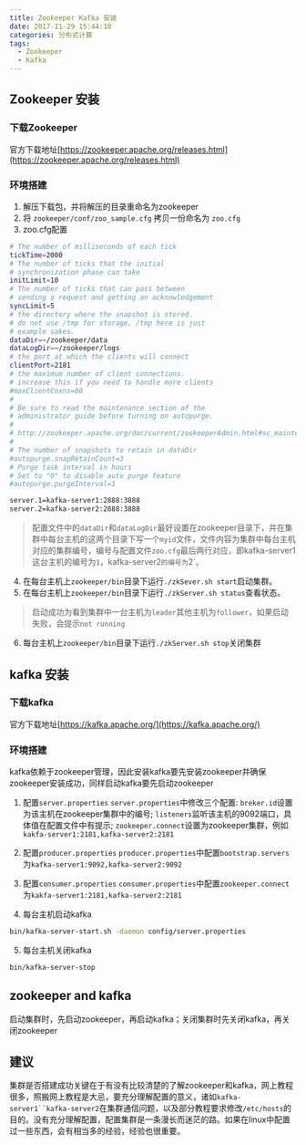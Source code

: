 ```yaml
---
title: Zookeeper Kafka 安装
date: 2017-11-29 15:44:18
categories: 分布式计算
tags:
  - Zookeeper
  - Kafka
---
```


## Zookeeper 安装

### 下载Zookeeper
官方下载地址[https://zookeeper.apache.org/releases.html](https://zookeeper.apache.org/releases.html)

### 环境搭建
1. 解压下载包，并将解压的目录重命名为zookeeper
2. 将 `zookeeper/conf/zoo_sample.cfg` 拷贝一份命名为 `zoo.cfg`
3. zoo.cfg配置

<!--more-->

``` bash
# The number of milliseconds of each tick
tickTime=2000
# The number of ticks that the initial
# synchronization phase can take
initLimit=10
# The number of ticks that can pass between
# sending a request and getting an acknowledgement
syncLimit=5
# the directory where the snapshot is stored.
# do not use /tmp for storage, /tmp here is just
# example sakes.
dataDir=~/zookeeper/data
dataLogDir=~/zookeeper/logs
# the port at which the clients will connect
clientPort=2181
# the maximum number of client connections.
# increase this if you need to handle more clients
#maxClientCnxns=60
#
# Be sure to read the maintenance section of the
# administrator guide before turning on autopurge.
#
# http://zookeeper.apache.org/doc/current/zookeeperAdmin.html#sc_maintenance
#
# The number of snapshots to retain in dataDir
#autopurge.snapRetainCount=3
# Purge task interval in hours
# Set to "0" to disable auto purge feature
#autopurge.purgeInterval=1

server.1=kafka-server1:2888:3888
server.2=kafka-server2:2888:3888
```
> 配置文件中的`dataDir`和`dataLogDir`最好设置在zookeeper目录下，并在集群中每台主机的这两个目录下写一个`myid`文件，文件内容为集群中每台主机对应的集群编号，编号与配置文件`zoo.cfg`最后两行对应，即kafka-server1这台主机的编号为`1`，kafka-server2`的编号为`2`。


4. 在每台主机上`zookeeper/bin`目录下运行`./zkSever.sh start`启动集群。
5. 在每台主机上`zookeeper/bin`目录下运行`./zkServer.sh status`查看状态。
> 启动成功为看到集群中一台主机为`leader`其他主机为`follower`，如果启动失败，会提示`not running`
6. 每台主机上`zookeeper/bin`目录下运行`./zkServer.sh stop`关闭集群


## kafka 安装

### 下载kafka
官方下载地址[https://kafka.apache.org/](https://kafka.apache.org/)

### 环境搭建
kafka依赖于zookeeper管理，因此安装kafka要先安装zookeeper并确保zookeeper安装成功，同样启动kafka要先启动zookeeper
1. 配置`server.properties`
`server.properties`中修改三个配置: `breker.id`设置为该主机在zookeeper集群中的编号; `listeners`监听该主机的9092端口，具体值在配置文件中有提示; `zookeeper.connect`设置为zookeeper集群，例如`kakfa-server1:2181,kafka-server2:2181`

2. 配置`producer.properties`
`producer.properties`中配置`bootstrap.servers`为`kafka-server1:9092,kafka-server2:9092`

3. 配置`consumer.properties`
`consumer.properties`中配置`zookeeper.connect`为`kakfa-server1:2181,kafka-server2:2181`
4. 每台主机启动kafka
``` bash
bin/kafka-server-start.sh -daemon config/server.properties
```
5. 每台主机关闭kafka
``` bash
bin/kafka-server-stop
```

## zookeeper and kafka
启动集群时，先启动zookeeper，再启动kafka；关闭集群时先关闭kafka，再关闭zookeeper

## 建议
集群是否搭建成功关键在于有没有比较清楚的了解zookeeper和kafka，网上教程很多，照搬网上教程是大忌，要充分理解配置的意义，诸如`kafka-server1``kafka-server2`在集群通信问题，以及部分教程要求修改`/etc/hosts`的目的。没有充分理解配置，配置集群是一条漫长而迷茫的路。如果在linux中配置过一些东西，会有相当多的经验，经验也很重要。